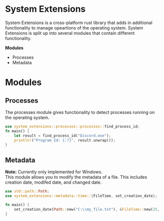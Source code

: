 # System Extensions
System Extensions is a cross-platform rust library that adds in additional functionality to manage opeartions of the operating system. 
System Extensions is split up into several modules that contain different functionality.

**Modules**
- Processes
- Metadata

# Modules
## Processes
The processes module gives functionality to detect processes running on the operating system.
```rust
use system_extensions::processes::processes::find_process_id;
fn main() {
    let result = find_process_id("Discord.exe");
    println!("Program Id: {:?}", result.unwrap());
}
```

## Metadata
**Note:** Currently only implemented for Windows.  
This module allows you to modify the metadata of a file. This includes creation date, modifed date, and changed date.
```rust
use std::path::Path;
use system_extensions::metadata::time::{FileTime, set_creation_date};

fn main() {
    set_creation_date(Path::new("C:\\my_file.txt"), &FileTime::new(25, 12, 2021));
}
```
